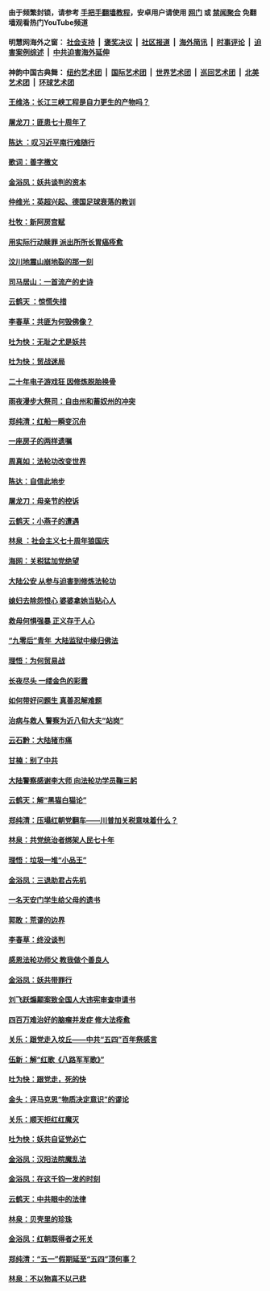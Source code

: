 #### 由于频繁封锁，请参考 [手把手翻墙教程](https://github.com/gfw-breaker/guides/wiki/)，安卓用户请使用 [网门](https://github.com/gfw-breaker/bn-android/blob/master/ogate.md) 或 [禁闻聚合](https://github.com/gfw-breaker/bn-android) 免翻墙观看热门YouTube频道 

#### 明慧网海外之窗：&nbsp;[社会支持](140.md) &nbsp;|&nbsp; [褒奖决议](282.md) &nbsp;|&nbsp; [社区报道](91.md) &nbsp;|&nbsp; [海外简讯](245.md) &nbsp;|&nbsp; [时事评论](251.md) &nbsp;|&nbsp; [迫害案例综述](328.md) &nbsp;|&nbsp; [中共迫害海外延伸](236.md) 

#### 神韵中国古典舞：&nbsp;[纽约艺术团](nf4778.md) &nbsp;|&nbsp; [国际艺术团](nf4780.md) &nbsp;|&nbsp; [世界艺术团](nf5951.md) &nbsp;|&nbsp; [巡回艺术团](nf4779.md) &nbsp;|&nbsp; [北美艺术团](nf1148019.md) &nbsp;|&nbsp; [环球艺术团](nf1299941.md)  

#### [王维洛：长江三峡工程是自力更生的产物吗？](../pages/nsc993/n11280632.md) 

#### [屠龙刀：匪患七十周年了](../pages/nsc993/n11280038.md) 

#### [陈达 ：叹习近平南行难随行](../pages/nsc993/n11279940.md) 

#### [歌词：善字檄文](../pages/nsc993/n11279922.md) 

#### [金浴凤：妖共谈判的资本](../pages/nsc993/n11278365.md) 

#### [仲维光：英超兴起、德国足球衰落的教训](../pages/nsc993/n11276814.md) 

#### [杜牧：新阿房宫赋](../pages/nsc993/n11275922.md) 

#### [用实际行动赎罪 派出所所长胃癌痊愈](../pages/nsc993/n11273218.md) 

#### [汶川地震山崩地裂的那一刻](../pages/nsc993/n11273123.md) 

#### [司马居山：一首流产的史诗](../pages/nsc993/n11268076.md) 

#### [云鹤天 ：惊慌失措](../pages/nsc993/n11267465.md) 

#### [李春草：共匪为何毁佛像？](../pages/nsc993/n11267454.md) 

#### [吐为快：无耻之尤是妖共](../pages/nsc993/n11261325.md) 

#### [吐为快：贸战迷局](../pages/nsc993/n11261303.md) 

#### [二十年电子游戏狂 因修炼脱胎换骨](../pages/nsc993/n11258498.md) 

#### [雨夜漫步大祭司：自由州和蓄奴州的冲突](../pages/nsc993/n11259095.md) 

#### [郑纯清：红船一瞬变沉舟](../pages/nsc993/n11256277.md) 

#### [一座房子的两样遗嘱](../pages/nsc993/n11253464.md) 

#### [周真如：法轮功改变世界](../pages/nsc993/n11254173.md) 

#### [陈达：自信此地步](../pages/nsc993/n11254025.md) 

#### [屠龙刀：母亲节的控诉](../pages/nsc993/n11253997.md) 

#### [云鹤天：小燕子的遭遇](../pages/nsc993/n11253153.md) 

#### [林泉 ：社会主义七十周年狼国庆](../pages/nsc993/n11253108.md) 

#### [海网：关税猛加党绝望](../pages/nsc993/n11253056.md) 

#### [大陆公安 从参与迫害到修炼法轮功](../pages/nsc993/n11252250.md) 

#### [媳妇去除怨恨心 婆婆拿她当贴心人](../pages/nsc993/n11252448.md) 

#### [救母何惧强暴 正义存于人心](../pages/nsc993/n11248618.md) 

#### [“九零后”青年  大陆监狱中缘归佛法](../pages/nsc993/n11248180.md) 

#### [理悟：为何贸易战](../pages/nsc993/n11246103.md) 

#### [长夜尽头 一缕金色的彩霞](../pages/nsc993/n11245419.md) 

#### [如何带好问题生 真善忍解难题](../pages/nsc993/n11243655.md) 

#### [治病与救人 警察为近八旬大夫“站岗”](../pages/nsc993/n11243139.md) 

#### [云石黔：大陆猪市痛](../pages/nsc993/n11243584.md) 

#### [甘楠：别了中共](../pages/nsc993/n11243152.md) 

#### [大陆警察感谢李大师 向法轮功学员鞠三躬](../pages/nsc993/n11243062.md) 

#### [云鹤天：解“黑猫白猫论”](../pages/nsc993/n11241079.md) 

#### [郑纯清：压塌红朝党翻车——川普加关税意味着什么？](../pages/nsc993/n11241056.md) 

#### [林泉：共党统治者绑架人民七十年](../pages/nsc993/n11241034.md) 

#### [理悟：垃圾一堆“小品王”](../pages/nsc993/n11241005.md) 

#### [金浴凤：三退助君占先机](../pages/nsc993/n11240896.md) 

#### [一名天安门学生给父母的遗书](../pages/nsc993/n11240241.md) 

#### [郭敢：荒谬的边界](../pages/nsc993/n11239395.md) 

#### [李春草：终没谈判](../pages/nsc993/n11238751.md) 

#### [感恩法轮功师父 教我做个善良人](../pages/nsc993/n11238180.md) 

#### [金浴凤：妖共带罪行](../pages/nsc993/n11238313.md) 

#### [刘飞跃煽颠案致全国人大违宪审查申请书](../pages/nsc993/n11238268.md) 

#### [四百万难治好的脑瘤并发症 修大法痊愈](../pages/nsc993/n11238020.md) 

#### [关乐：跟党走入坟丘——中共“五四”百年祭感言](../pages/nsc993/n11236150.md) 

#### [伍新：解“红歌《八路军军歌》”](../pages/nsc993/n11227702.md) 

#### [吐为快：跟党走，死的快](../pages/nsc993/n11227511.md) 

#### [金头：评马克思“物质决定意识”的谬论](../pages/nsc993/n11227161.md) 

#### [关乐：顺天拒红红魔灭](../pages/nsc993/n11225393.md) 

#### [吐为快：妖共自证党必亡](../pages/nsc993/n11223109.md) 

#### [金浴凤：汉阳法院魔乱法](../pages/nsc993/n11222083.md) 

#### [金浴凤：在这千钧一发的时刻](../pages/nsc993/n11222047.md) 

#### [云鹤天：中共眼中的法律](../pages/nsc993/n11221943.md) 

#### [林泉：贝壳里的珍珠](../pages/nsc993/n11217073.md) 

#### [金浴凤：红朝既得者之死关](../pages/nsc993/n11217063.md) 

#### [郑纯清：“五一”假期延至“五四”顶何事？](../pages/nsc993/n11217000.md) 

#### [林泉：不以物喜不以己悲](../pages/nsc993/n11216987.md) 

